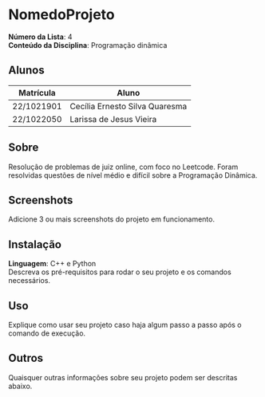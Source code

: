
# NomedoProjeto

**Número da Lista**: 4<br>
**Conteúdo da Disciplina**: Programação dinâmica<br>

## Alunos
|Matrícula | Aluno |
| -- | -- |
| 22/1021901  |  Cecília Ernesto Silva Quaresma |
| 22/1022050  |  Larissa de Jesus Vieira |

## Sobre 
Resolução de problemas de juiz online, com foco no Leetcode. Foram resolvidas questões de nível médio e difícil sobre a Programação Dinâmica. 

## Screenshots
Adicione 3 ou mais screenshots do projeto em funcionamento.

## Instalação 
**Linguagem**: C++ e Python<br>
Descreva os pré-requisitos para rodar o seu projeto e os comandos necessários.

## Uso 
Explique como usar seu projeto caso haja algum passo a passo após o comando de execução.

## Outros 
Quaisquer outras informações sobre seu projeto podem ser descritas abaixo.




